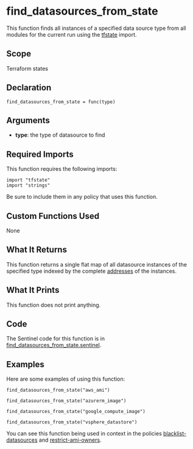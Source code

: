 # find_datasources_from_state
This function finds all instances of a specified data source type from all modules for the current run using the [tfstate](https://www.terraform.io/docs/enterprise/sentinel/import/tfstate.html) import.

## Scope
Terraform states

## Declaration
`find_datasources_from_state = func(type)`

## Arguments
* **type**: the type of datasource to find

## Required Imports
This function requires the following imports:
```
import "tfstate"
import "strings"
```
Be sure to include them in any policy that uses this function.

## Custom Functions Used
None

## What It Returns
This function returns a single flat map of all datasource instances of the specified type indexed by the complete [addresses](https://www.terraform.io/docs/internals/resource-addressing.html) of the instances.

## What It Prints
This function does not print anything.

## Code
The Sentinel code for this function is in [find_datasources_from_state.sentinel](./find_datasources_from_state.sentinel).

## Examples
Here are some examples of using this function:
```
find_datasources_from_state("aws_ami")

find_datasources_from_state("azurerm_image")

find_datasources_from_state("google_compute_image")

find_datasources_from_state("vsphere_datastore")
```
You can see this function being used in context in the policies [blacklist-datasources](../../cloud-agnostic/blacklist-dataources.sentinel) and [restrict-ami-owners](../../aws/restrict-ami-owners.sentinel).
